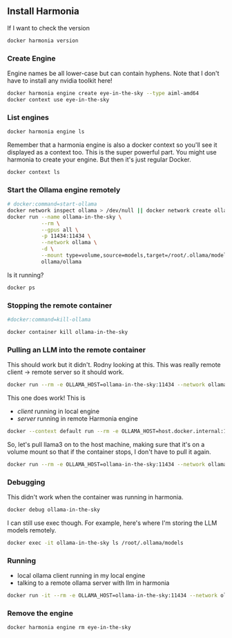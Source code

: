 ## Install Harmonia

If I want to check the version

```sh
docker harmonia version
```

### Create Engine

Engine names be all lower-case but can contain hyphens.
Note that I don't have to install any nvidia toolkit here!

```sh
docker harmonia engine create eye-in-the-sky --type aiml-amd64
docker context use eye-in-the-sky
```

### List engines

```sh
docker harmonia engine ls
```

Remember that a harmonia engine is also a docker context so you'll see it displayed as a context too.
This is the super powerful part.  You might use harmonia to create your engine.  But then it's just
regular Docker.

```sh
docker context ls
```

### Start the Ollama engine remotely

```sh
# docker:command=start-ollama
docker network inspect ollama > /dev/null || docker network create ollama
docker run --name ollama-in-the-sky \
           --rm \
           --gpus all \
           -p 11434:11434 \
           --network ollama \
           -d \
           --mount type=volume,source=models,target=/root/.ollama/models \
           ollama/ollama
```

Is it running?

```sh
docker ps
```

### Stopping the remote container

```sh
#docker:command=kill-ollama

docker container kill ollama-in-the-sky
```

### Pulling an LLM into the remote container

This should work but it didn't.  Rodny looking at this.
This was really remote client -> remote server so it should work.

```sh
docker run --rm -e OLLAMA_HOST=ollama-in-the-sky:11434 --network ollama ollama/ollama ls 
```

This one does work!  This is

* _client_ running in local engine
* _server_ running in remote Harmonia engine

```sh
docker --context default run --rm -e OLLAMA_HOST=host.docker.internal:11434 ollama/ollama ls 
```

So, let's pull llama3 on to the host machine, making sure that it's on a volume mount so that
if the container stops, I don't have to pull it again.

```sh
docker run --rm -e OLLAMA_HOST=ollama-in-the-sky:11434 --network ollama ollama/ollama pull llama3
```

### Debugging 

This didn't work when the container was running in harmonia.

```sh
docker debug ollama-in-the-sky
```

I can still use exec though.  For example, here's where I'm storing the LLM models remotely.

```sh
docker exec -it ollama-in-the-sky ls /root/.ollama/models
```

### Running

* local ollama client running in my local engine
* talking to a remote ollama server with llm in harmonia

```sh
docker run -it --rm -e OLLAMA_HOST=ollama-in-the-sky:11434 --network ollama ollama/ollama run llama3
```

### Remove the engine

```sh
docker harmonia engine rm eye-in-the-sky
```

